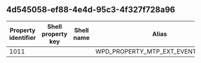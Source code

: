 ## 4d545058-ef88-4e4d-95c3-4f327f728a96

Property identifier | Shell property key | Shell name | Alias
--- | --- | --- | ---
1011 |  |  | WPD_PROPERTY_MTP_EXT_EVENT_PARAMS

